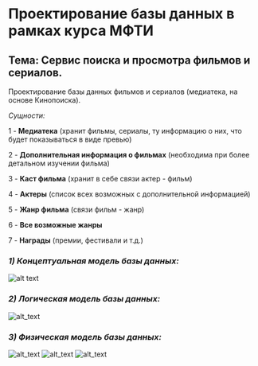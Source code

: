 # Проектирование базы данных в рамках курса МФТИ

## Тема: Сервис поиска и просмотра фильмов и сериалов.
Проектирование базы данных фильмов и сериалов (медиатека, на основе Кинопоиска).

_Сущности:_

1 - **Медиатека** (хранит фильмы, сериалы, ту информацию о них, что будет показываться в виде превью)

2 - **Дополнительная информация о фильмах** (необходима при более детальном изучении фильма)

3 - **Каст фильма** (хранит в себе связи актер - фильм)

4 - **Актеры** (список всех возможных с дополнительной информацией)

5 - **Жанр фильма** (связи фильм - жанр)

6 - **Все возможные жанры**

7 - **Награды** (премии, фестивали и т.д.)

### _1) Концептуальная модель базы данных:_
![alt text](https://psv4.userapi.com/c534536/u156955827/docs/d28/b3d17a2ad20c/bd1.jpg?extra=yTK1lQgPMChfoR5FQ6_D_GqoYCRFauskCwNvC1j0mxmAKslRZCCfampqASpVuJnb7DKASPWU_EzsqDSj_fIvfBKjNEH0cafSa_vdy1g6-nH7ZyOl8EH5DeZvaLc82BYacyZMbn13Qc9ElZWxl0WV2w)

### _2) Логическая модель базы данных:_
![alt_text](https://sun1-93.userapi.com/impg/dpMUjutkoURatOrZiYiHO0jLMhC0FpgAQoWivw/T8Xg96k6Ex4.jpg?size=1550x841&quality=96&sign=7bba219ed76973f45ca7e8c71fd329cd&type=album)

### _3) Физическая модель базы данных:_
![alt_text](https://sun9-34.userapi.com/impg/rXZuDiu3dg1SVfbZMVz1da6xSynwNr5UVMPjQw/jYkw4M9HYkA.jpg?size=1036x910&quality=96&sign=9f866702682c118e4932d2a3d5d4cd7f&type=album)
![alt_text](https://sun9-27.userapi.com/impg/w9SVe1R7dKXA_fL1GH9DVR_K8ZDcdyjgJnVE9A/GmtGeiwkgc0.jpg?size=1036x788&quality=96&sign=ea97a2c05016e29a2b3aec96ef34b42a&type=album)
![alt_text](https://sun9-38.userapi.com/impg/QzNYLdOAf-5gmBZstJibf7t9ZL3TTb_up9RZYg/FNpB7UJONPI.jpg?size=1049x655&quality=96&sign=4e9b4c22796e9dcebcca1257f17421cf&type=album)
